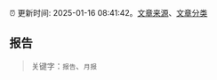 :alarm_clock: 更新时间: 2025-01-16 08:41:42。[文章来源](/README.md)、[文章分类](/TAGS.md)

## 报告


> 关键字：`报告`、`月报`



